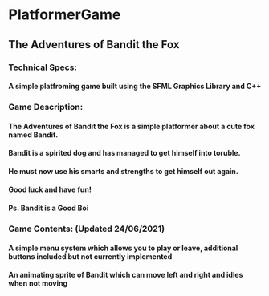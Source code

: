 # PlatformerGame
## The Adventures of Bandit the Fox

### Technical Specs:
#### A simple platfroming game built using the SFML Graphics Library and C++

### Game Description:
#### The Adventures of Bandit the Fox is a simple platformer about a cute fox named Bandit.
#### Bandit is a spirited dog and has managed to get himself into toruble.
#### He must now use his smarts and strengths to get himself out again.
#### Good luck and have fun!
#### Ps. Bandit is a Good Boi


### Game Contents: (Updated 24/06/2021)
#### A simple menu system which allows you to play or leave, additional buttons included but not currently implemented
#### An animating sprite of Bandit which can move left and right and idles when not moving
